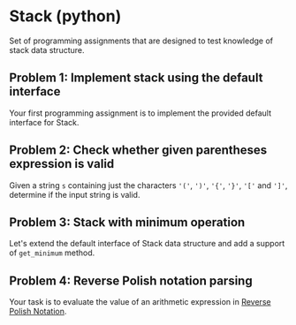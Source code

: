 # Stack (python)

Set of programming assignments that are designed to test knowledge of stack data structure.

## Problem 1: Implement stack using the default interface

Your first programming assignment is to implement the provided default interface for Stack.

## Problem 2: Check whether given parentheses expression is valid

Given a string `s` containing just the characters `'('`, `')'`, `'{'`, `'}'`, `'['` and `']'`, determine if the input string is valid.

## Problem 3: Stack with minimum operation

Let's extend the default interface of Stack data structure and add a support of `get_minimum` method.

## Problem 4: Reverse Polish notation parsing

Your task is to evaluate the value of an arithmetic expression in [Reverse Polish Notation](https://en.wikipedia.org/wiki/Reverse_Polish_notation).

